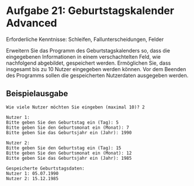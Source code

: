# Aufgabe 21: Geburtstagskalender Advanced

Erforderliche Kenntnisse: Schleifen, Fallunterscheidungen, Felder

Erweitern Sie das Programm des Geburtstagskalenders so, dass die eingegebenen Informationen in einem verschachtelten Feld, wie nachfolgend abgebildet, gespeichert werden. Ermöglichen Sie, dass insgesamt bis zu 10 Nutzer eingegeben werden können. Vor dem Beenden des Programms sollen die gespeicherten Nutzerdaten ausgegeben werden. 


## Beispielausgabe

```clike
Wie viele Nutzer möchten Sie eingeben (maximal 10)? 2

Nutzer 1:
Bitte geben Sie den Geburtstag ein (Tag): 5
Bitte geben Sie den Geburtsmonat ein (Monat): 7
Bitte geben Sie das Geburtsjahr ein (Jahr): 1990

Nutzer 2:
Bitte geben Sie den Geburtstag ein (Tag): 15
Bitte geben Sie den Geburtsmonat ein (Monat): 12
Bitte geben Sie das Geburtsjahr ein (Jahr): 1985

Gespeicherte Geburtstagsdaten:
Nutzer 1: 05.07.1990
Nutzer 2: 15.12.1985
```
